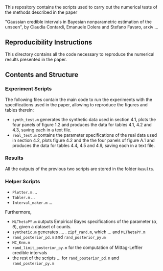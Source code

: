 This repository contains the scripts used to carry out the numerical tests of the methods described in the paper

"Gaussian credible intervals in Bayesian nonparametric estimation of the unseen", by Claudia Contardi, Emanuele Dolera and Stefano Favaro, arxiv ...

## Reproducibility Instructions

This directory contains all the code necessary to reproduce the numerical results presented in the paper.

## Contents and Structure

### Experiment Scripts
The following files contain the main code to run the experiments with the specifications used in the paper, allowing to reproduce the figures and tables therein:
- `synth_test.m` generates the synthetic data used in section 4.1, plots the four panels of figure 1.2 and produces the data for tables 4.1, 4.2 and 4.3, saving each in a text file.
- `real_test.m` contains the parameter specifications of the real data used in section 4.2, plots figure 4.2 and the the four panels of figure A.1 and produces the data for tables 4.4, 4.5 and 4.6, saving each in a text file.

### Results
All the outputs of the previous two scripts are stored in the folder `Results`. 


### Helper Scripts
- `Plotter.m` ...
- `Tabler.m` ...
- `Interval_maker.m` ...

Furthermore, 
- `MLThetaPY.m` outputs Empirical Bayes specifications of the parameter $(\alpha, \theta)$, given a dataset of counts.
- `synthetic.m` generates .... . `zipf_rand.m`, which ... and `MLThetaPY.m`
- `rand_posterior_pd.m` and `rand_posterior_py.m`
- `MC_Knm.m`
- `rand_limit_posterior_py.m` for the computation of Mittag-Leffler credible intervals
- the rest of the scripts ... for `rand_posterior_pd.m` and `rand_posterior_py.m`

